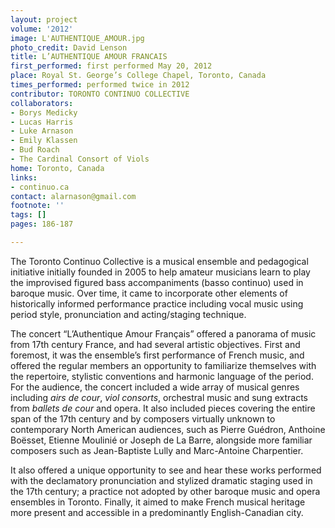 ```yaml
---
layout: project
volume: '2012'
image: L'AUTHENTIQUE_AMOUR.jpg
photo_credit: David Lenson
title: L’AUTHENTIQUE AMOUR FRANCAIS
first_performed: first performed May 20, 2012
place: Royal St. George’s College Chapel, Toronto, Canada
times_performed: performed twice in 2012
contributor: TORONTO CONTINUO COLLECTIVE
collaborators:
- Borys Medicky
- Lucas Harris
- Luke Arnason
- Emily Klassen
- Bud Roach
- The Cardinal Consort of Viols
home: Toronto, Canada
links:
- continuo.ca
contact: alarnason@gmail.com
footnote: ''
tags: []
pages: 186-187

---
```


The Toronto Continuo Collective is a musical ensemble and pedagogical initiative initially founded in 2005 to help amateur musicians learn to play the improvised figured bass accompaniments (basso continuo) used in baroque music. Over time, it came to incorporate other elements of historically informed performance practice including vocal music using period style, pronunciation and acting/staging technique.

The concert “L’Authentique Amour Français” offered a panorama of music from 17th century France, and had several artistic objectives. First and foremost, it was the ensemble’s first performance of French music, and offered the regular members an opportunity to familiarize themselves with the repertoire, stylistic conventions and harmonic language of the period. For the audience, the concert included a wide array of musical genres including _airs de cour_, _viol consorts_, orchestral music and sung extracts from _ballets de cour_ and opera. It also included pieces covering the entire span of the 17th century and by composers virtually unknown to contemporary North American audiences, such as Pierre Guédron, Anthoine Boësset, Etienne Moulinié or Joseph de La Barre, alongside more familiar composers such as Jean-Baptiste Lully and Marc-Antoine Charpentier.

It also offered a unique opportunity to see and hear these works performed with the declamatory pronunciation and stylized dramatic staging used in the 17th century; a practice not adopted by other baroque music and opera ensembles in Toronto. Finally, it aimed to make French musical heritage more present and accessible in a predominantly English-Canadian city.
